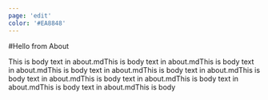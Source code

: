 ```yaml
---
page: 'edit'
color: '#EA8848'
---
```


#Hello from About

This is body text in about.mdThis is body text in about.mdThis is body text in about.mdThis is body text in about.mdThis is body text in about.mdThis is body text in about.mdThis is body text in about.mdThis is body text in about.mdThis is body text in about.mdThis is body
